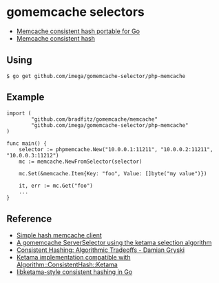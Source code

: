 # gomemcache selectors

-   [Memcache consistent hash portable for Go](https://github.com/iMega/gomemcache-selector/blob/main/php-memcache/selector.go)
-   [Memcache consistent hash](https://github.com/php/pecl-caching-memcache/blob/master/memcache_consistent_hash.c)

## Using

```
$ go get github.com/imega/gomemcache-selector/php-memcache
```

## Example

```
import (
        "github.com/bradfitz/gomemcache/memcache"
        "github.com/imega/gomemcache-selector/php-memcache"
)

func main() {
    selector := phpmemcache.New("10.0.0.1:11211", "10.0.0.2:11211", "10.0.0.3:11212")
    mc := memcache.NewFromSelector(selector)

    mc.Set(&memcache.Item{Key: "foo", Value: []byte("my value")})

    it, err := mc.Get("foo")
    ...
}
```

## Reference

-   [Simple hash memcache client](https://github.com/bradfitz/gomemcache)
-   [A gomemcache ServerSelector using the ketama selection algorithm ](https://github.com/rckclmbr/goketama)
-   [Consistent Hashing: Algorithmic Tradeoffs - Damian Gryski](https://dgryski.medium.com/consistent-hashing-algorithmic-tradeoffs-ef6b8e2fcae8)
-   [Ketama implementation compatible with Algorithm::ConsistentHash::Ketama](github.com/dgryski/go-ketama)
-   [libketama-style consistent hashing in Go](https://github.com/ngerakines/ketama)
